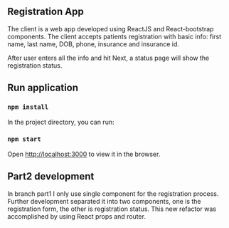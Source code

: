 ## Registration App
The client is a web app developed using ReactJS and React-bootstrap components.
The client accepts patients registration with basic info: first name, last name, DOB, phone,
insurance and insurance id.

After user enters all the info and hit Next, a status page will show the registration status.

## Run application
### `npm install`

In the project directory, you can run:

### `npm start`

Open [http://localhost:3000](http://localhost:3000) to view it in the browser.


## Part2 development
In branch part1 I only use single component for the registration process. Further development 
separated it into two components, one is the registration form, the other is 
registration status. This new refactor was accomplished by using React props and router.
